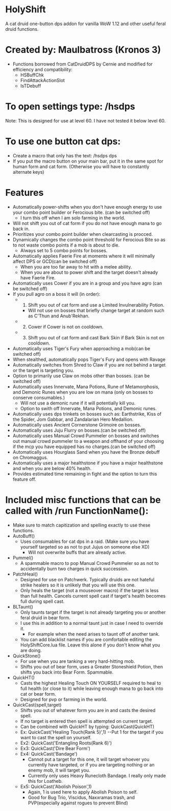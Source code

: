 # HolyShift
A cat druid one-button dps addon for vanilla WoW 1.12 and other useful feral druid functions.
# Created by: Maulbatross (Kronos 3)
- Functions borrowed from CatDruidDPS by Cernie and modified for efficiency and compatibility:
  - HSBuffChk
  - FindAttackActionSlot
  - IsTDebuff
  
# To open settings type: /hsdps
Note: This is designed for use at level 60. I have not tested it below level 60.
# To use one button cat dps: 
  - Create a macro that only has the text: /hsdps dps
  - If you put the macro button on your main bar, put it in the same spot for human form and cat form. (Otherwise you will have to 
    constantly alternate keys)
# Features
- Automatically power-shifts when you don't have enough energy to use your combo point builder or Ferocious bite. (can be switched off)
  - I turn this off when I am solo farming in the world.
- Will not shift you out of cat form if you do not have enough mana to go back in.
- Prioritizes your combo point builder when clearcasting is procced.
- Dynamically changes the combo point threshold for Ferocious Bite so as to not waste combo points if a mob is about to die.
  - Always set to 5 combo points for bosses.
- Automatically applies Faerie Fire at moments where it will minimally affect DPS or GCD(can be switched off)
  - When you are too far away to hit with a melee ability.
  - When you are about to power shift and the target doesn't already have Faerie Fire.
- Automatically uses Cower if you are in a group and you have agro (can be switched off)
- If you pull agro on a boss it will (in order):
  - 1. Shift you out of cat form and use a Limited Invulnerability Potion.
    - Will not use on bosses that briefly change target at random such as C'Thun and Anub'Rekhan.
  - 2. Cower if Cower is not on cooldown.
  - 3. Shift you out of cat form and cast Bark Skin if Bark Skin is not on cooldown.
- Automatically uses Tiger's Fury when approaching a mob(can be switched off)
- When stealthed, automatically pops Tiger's Fury and opens with Ravage
- Automatically switches from Shred to Claw if you are not behind a target or the target is targeting you.
- Option to primarily use Claw on mobs other than bosses. (can be switched off)
- Automatically uses Innervate, Mana Potions, Rune of Metamorphosis, and Demonic Runes when you are low on mana (only on bosses to conserve consumables.)
  - Will not use a demonic rune if it will potentially kill you.
  - Option to swith off Innervate, Mana Potions, and Demonic runes. 
- Automatically uses dps trinkets on bosses such as: Earthstrike, Kiss of the Spider, Jom Gabbar, and Zandalarian Hero Medallion.
- Automatically uses Ancient Cornerstone Grimoire on bosses.
- Automatically uses Juju Flurry on bosses.(can be switched off)
- Automatically uses Manual Crowd Pummeler on bosses and switches out manual crowd pummeler to a weapon and offhand of your choosing if   the mcp you have equipped has no charges.(can be switched off)
- Automatically uses Hourglass Sand when you have the Bronze debuff on Chromaggus.
- Automatically uses a major healthstone if you have a major healthstone and when you are below 40% health.
- Provides estimated time remaining in fight and the option to turn this feature off.

# Included misc functions that can be called with /run FunctionName():
- Make sure to match capitization and spelling exactly to use these functions.
- AutoBuff()
  - Uses consumables for cat dps in a raid. (Make sure you have yourself targeted so as not to put Jujus on someone else XD)
    - Will not overwrite buffs that are already active. 
- Pummel()
  - A spammable macro to pop Manual Crowd Pummeler so as not to accidentally burn two charges in quick succession.
- PatchHeal()
  - Designed for use on Patchwerk. Typically druids are not hateful strike healers so it is unlikely that you will use this one.
  - Only heals the target (not a mouseover macro) if the target is less than full health. Cancels current spell cast if target's health
    becomes full during spell cast.
- BLTaunt()
  - Only taunts target if the target is not already targeting you or another feral druid in bear form.
  - I use this in addition to a normal taunt just in case I need to override it. 
    - For example when the need arises to taunt off of another tank.
  - You can add blacklist names if you are comfortable editing the HolyShiftCore.lua file. Leave this alone if you don't know what you
    are doing.
- QuickStone()
  - For use when you are tanking a very hard-hitting mob.
  - Shifts you out of bear form, uses a Greater Stoneshield Potion, then shifts you back into Bear Form. Spammable.
- QuickHT()
  - Casts the highest Healing Touch ON YOURSELF required to heal to full health (or close to it) while leaving enough mana to go back 
    into cat or bear form. 
  - Designed for pvp or farming in the world. 
- QuickCast(spell,target)
  - Shifts you out of whatever form you are in and casts the desired spell.
  - If no target is entered then spell is attempted on current target.
  - Can be combined with QuickHT by typing: QuickCast(QuickHT)
  - Ex: QuickCast('Healing Touch(Rank 5)',1) --Put 1 for the target if you want to cast the spell on yourself.
  - Ex2: QuickCast('Entangling Roots(Rank 6)')
  - Ex3: QuickCast('Dire Bear Form')
  - Ex4: QuickCast('Bandage')
    - Cannot put a target for this one, it will target whoever you currently have targeted, or if you are targeting nothing or an enemy
      mob, it will target you.
    - Currently only uses Heavy Runecloth Bandage. I really only made this for Loatheb.
  - Ex5: QuickCast('Abolish Poison',1) 
    - Again, 1 is used here to apply Abolish Poison to self.
    - Good for Bug Trio, Viscidus, Naxxramas trash, and PVP(especially against rogues to prevent Blind)
